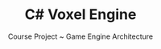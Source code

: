 ---
layout: projectDetail
projId: VoxelEngine
title: "C# Voxel Engine"
subtitle: "Course Project ~ Game Engine Architecture"
startDate: "2024-01-12"
endDate: "2024-03-23"
halted: false
featured: false
relevance: 60
keywords: "Fun, Exciting, Madeupwords, Something else"
categoryTags:
    - Software 
techTags: 
    - C#
    - OpenGL
    - Graphics Engine
    - Raytracing
    - Rasterizing
summary: "This course project encompases a hybrid renderer of rasterized 3D meshes and raytraced basic shapes and octrees"
shortDescription: "This is a template with example data that shows how an example project should look. This short description could extend a paragraph or two, but not get too much into detail."
longDescription: "This is my very long description, it could go on, and on, and on,and on,and on,and on,and on,and on,and on,and on,and on,and on,and on,and on,and on,and on,and on,and on,and on,and on,and on,and on,and on,and on,and on,and on, but it wont. It can also include html tags like <strong>this one</strong>..."
images:
    - name: treeView.png
      alt: "Miniature"
      footnote: "note"
    - name: blocks1.png
      alt: "Miniature"
      footnote: "note"
    - name: postprocess.png
      alt: "Miniature"
      footnote: "note"
    - name: rayCastAndRasterized.png
      alt: "Miniature"
      footnote: "note"
    - name: postprocess1.png
      alt: "Miniature"
      footnote: "note"
    - name: postprocess2.png
      alt: "Miniature"
      footnote: "note"
    - name: treeview2.png
      alt: "Miniature"
      footnote: "note"
    - name: blocks2.png
      alt: "Miniature"
      footnote: "note"
---